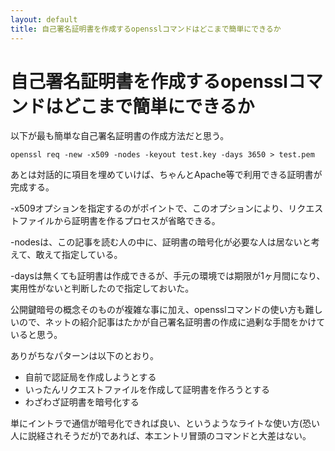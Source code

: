 ```yaml
---
layout: default
title: 自己署名証明書を作成するopensslコマンドはどこまで簡単にできるか
---
```


# 自己署名証明書を作成するopensslコマンドはどこまで簡単にできるか

以下が最も簡単な自己署名証明書の作成方法だと思う。

    openssl req -new -x509 -nodes -keyout test.key -days 3650 > test.pem

あとは対話的に項目を埋めていけば、ちゃんとApache等で利用できる証明書が完成する。

-x509オプションを指定するのがポイントで、このオプションにより、リクエストファイルから証明書を作るプロセスが省略できる。

-nodesは、この記事を読む人の中に、証明書の暗号化が必要な人は居ないと考えて、敢えて指定している。

-daysは無くても証明書は作成できるが、手元の環境では期限が1ヶ月間になり、実用性がないと判断したので指定しておいた。

公開鍵暗号の概念そのものが複雑な事に加え、opensslコマンドの使い方も難しいので、ネットの紹介記事はたかが自己署名証明書の作成に過剰な手間をかけていると思う。

ありがちなパターンは以下のとおり。

* 自前で認証局を作成しようとする
* いったんリクエストファイルを作成して証明書を作ろうとする
* わざわざ証明書を暗号化する

単にイントラで通信が暗号化できれば良い、というようなライトな使い方(恐い人に説経されそうだが)であれば、本エントリ冒頭のコマンドと大差はない。
